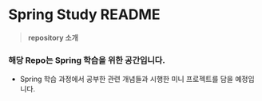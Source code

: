 # Spring Study README

> **repository 소개**

### 해당 Repo는 Spring 학습을 위한 공간입니다.

- Spring 학습 과정에서 공부한 관련 개념들과 시행한 미니 프로젝트를 담을 예정입니다.